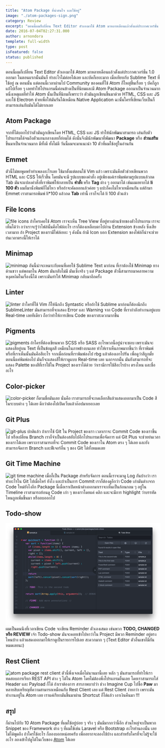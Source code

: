 ```yaml
---
title: "Atom Package ที่น่าสนใจ และใช้อยู่"
image: "./atom-packages-sign.png"
category: Review
excerpt: "ตอนนี้ผมก็เปลี่ยน Text Editor ตัวเองมาใช้ Atom มาหลายเดือนแล้วตั้งแต่ประกาศเวอร์ชั่น 1.0 ออกมา ในตอนแรกนั้นมันก็ ทำอะไรไม่ค่อยได้เลย และบัคก็เยอะมาก เมื่อเทียบกับ Sublime Text ที่ใช้อยู่ ณ ตอนนั้น แต่ตอนนี้เวลาผ่านไป Community ของคนที่ใช้ Atom"
date: 2016-07-04T02:27:31.000
author: arnondora
templete: full-width
type: post
isFeatured: false
status: published
---
```


ตอนนี้ผมก็เปลี่ยน Text Editor ตัวเองมาใช้ Atom มาหลายเดือนแล้วตั้งแต่ประกาศเวอร์ชั่น 1.0 ออกมา ในตอนแรกนั้นมันก็ ทำอะไรไม่ค่อยได้เลย และบัคก็เยอะมาก เมื่อเทียบกับ Sublime Text ที่ใช้อยู่ ณ ตอนนั้น แต่ตอนนี้เวลาผ่านไป Community ของคนที่ใช้ Atom ก็ใหญ่ขึ้นเรื่อย ๆ บัคก็ถูกแก้ไปเรื่อย ๆ เลยทำให้โปรแกรมนี้ค่อนข้างเป็นที่นิยมและมี Atom Package ออกมาเป็นจำนวนมาก
หนึ่งเหตุผลที่ทำให้ Atom นั้นเป็นที่นิยมก็เพราะว่า ตัวมันถูกเขียนขึ้นมาด้วย HTML, CSS และ JS และใช้ Electron ช่วยเพื่อให้มันรันได้เหมือน Native Application ฉะนั้นใครที่เขียนเว็บเป็นก็สามารถเล่นกับมันได้ไม่ยากเลย

## Atom Package
จากที่ได้บอกไปว่าตัวมันถูกเขียนโดย HTML, CSS และ JS ทำให้นักพัฒนาสามารถ เล่นกับตัวโปรแกรมได้จนถึงตัวแกนกลางเลยก็ย่อมได้ ดังนั้นจึงมีนักพัฒนาที่พัฒนา **Package** หรือ **ส่วนเสริม** ขึ้นมาเป็นจำนวนมาก มีทั้งดี ทั้งไม่ดี วันนี้ผมจะมาแนะนำ 10 ตัวที่ผมใช้อยู่ในอ่านกัน

## Emmet
ตัวนี้ไม่ขอพูดพร่ำทำเพลงอะไรเลย ใช้มาตั้งแต่ตอนใช้ Vim แล้ว เพราะมันคือตัวช่วยเขียนพวก HTML และ CSS ให้เร็วขึ้น โดยมันจะมี รูปแบบของคำสั่ง อยู่เพียงแค่เราพิมพ์ตามรูปแบบแล้วกด Tab มันจะแปลงคำสั่งที่เราพิมพ์ให้กลายเป็น **คำสั่ง** หรือ **Tag** ต่าง ๆ ออกมาได้ เช่นผมอยากได้ **li 100 ตัว** ผมก็มานั่งพิมพ์ก็ไม่ไหว หรือถ้าจะคัดลอกแล้วค่อย ๆ แปะก็คงไม่ไหวเหมือนกัน
แต่ถ้ามา Emmet เราสามารถพิมพ์ li\*100 แล้วกด **Tab** เท่านี้ เราก็จะได้ li 100 ตัวแล้ว

## File Icons
![file icons](https://raw.githubusercontent.com/DanBrooker/file-icons/master/file-icons.png)
ถ้าใครเคยใช้ Atom เราจะเห็น Tree View ที่อยู่ทางด้านซ้ายของตัวโปรแกรม เราจะเห็นได้ว่า กว่าเราจะรู้ว่าไฟล์นั้นคือไฟล์อะไร เราก็ต้องเหลือบตาไปอ่าน Extension ข้างหลัง ซึ่งเสียเวลามาก ถ้า Project ของเรามีไฟล์เยอะ ๆ ดังนั้น ถ้ามี Icon บอก Extension ของไฟล์ก็น่าจะช่วยย่นเวลาตรงนี้ให้เราได้

## Minimap
![minimap](https://raw.githubusercontent.com/atom-minimap/minimap/master/resources/screenshot.png)
อันนี้น่าจะเหมาะกับคนที่เคยใช้ Sublime Text มาก่อน ที่เราต้องใช้ Minimap ทางด้านขวา แต่พอมาใน Atom มันกลับไม่มี มันเซ็งจริง ๆ แต่ Package ตัวนี้สามารถมาคลายความหงุดหงิดในเรื่องนี้ได้ เพราะมันทำให้ Minimap กลับมาอีกครั้ง

## Linter
![linter](https://i.github-camo.com/70b6e697c9d793642414b4ea6d08dbb9678877b3/687474703a2f2f672e7265636f726469742e636f2f313352666d6972507a322e676966)
ถ้าใครที่ใช้ Vim ก็ให้นึกถึง Syntastic หรือถ้าใช้ Sublime มาก่อนก็ต้องนึกถึง SublimeLinter มันสามารถที่จะแสดง Error และ Warning จาก Code ที่เรากำลังทำงานอยู่แบบ Real-time เลยทีเดียว ถือว่าทำให้การเขียน Code ของเราสะดวกมากขึ้น

## Pigments
![pigments](https://raw.githubusercontent.com/abe33/atom-pigments/master/resources/pigments.gif)
ถ้าใครที่ต้องเขียนพวก SCSS หรือ SASS อะไรพวกนี้อยู่น่าจะชอบ เพราะมันจะแสดงสีอยู่บน Text ที่เป็นข้อมูลสี เหมือนในภาพข้างบนเลย ทำให้เราเห็นภาพมากขึ้นว่า ที่เราพิมพ์ หรือที่เราเห็นนั้นมันคือสีอะไร จากเมื่อก่อนที่เราพิมพ์ลงไป rbg แล้วต้องเอาไปรัน เพื่อดูว่าสีถูกมั้ย ตอนนี้แค่พิมพ์ลงไป มันก็จะแสดงสีให้เราดูแบบ Real-time เลย
นอกจากนั้น มันยังสามารถที่จะแสดง Palette ของสีที่เราใช้ใน Project ของเราได้ด้วย ว่าเรามีการใช้สีอะไรบ้าง ตรงไหน และชื่ออะไร

## Color-picker
![color-picker](https://raw.githubusercontent.com/thomaslindstrom/color-picker/master/preview.gif)
ก็ตามชื่อมันเลย นั่นคือ เราสามารถที่จะกดเลือกสีแล้วแสดงออกมาเป็น Code สีในระบบต่าง ๆ ได้เลย ดีกว่าต้องไปเปิดเว็บแล้วก๊อปมาเยอะเลย

## Git Plus
![git-plus](https://raw.githubusercontent.com/akonwi/git-plus/master/commit.gif)
ปกติแล้ว ถ้าเราใช้ Git ใน Project ของเรา เวลาเราจะ Commit Code ของเราขึ้นไป หรือเปลี่ยน Branch เราก็จำเป็นต้องสลับไปอีกโปรแกรมเพื่อจัดการ แต่ Git Plus จะช่วยย่นเวลาของเราได้เลย เพราะเราสามารถที่จะ Commit Code ของเราใน Atom ตรง ๆ ได้เลย และยังสามารถจัดการ Branch และฟีเจอร์อื่น ๆ ของ Git ได้ทั้งหมดเลย

## Git Time Machine
![git time machine](https://raw.githubusercontent.com/littlebee/git-time-machine/master/resources/timemachine.gif)
เมื่อกี้เป็น Package สำหรับจัดการ ตอนนี้เราจะมาดู Log กันบ้างว่า เราทำอะไรใน Git ไปเมื่อไหร่ ยังไง และถ้าเป็นการ Commit เราก็ต้องดูอีกว่า Code เก่ามันต่างจาก Code ใหม่ยังไงอีก
Package นี้เมื่อเราเปิดหน้าต่างออกมาเราจะเห็นเป็นก้อนกลม ๆ อยู่ใน Timeline เราสามารถย้อนดู Code เก่า ๆ ของเราโดยแค่ คลิก และจะมีการ highlight ว่าบรรทัดไหนถูกเพิ่มขึ้นมา หรือลบออกไป

## Todo-show
![todo-show](https://raw.githubusercontent.com/mrodalgaard/atom-todo-show/master/screenshots/preview.png)
ผมเป็นคนนึงที่เวลาเขียน Code จะเขียน Reminder ตัวเองเสมอ เช่นพวก **TODO, CHANGED หรือ REVIEW** เจ้า Todo-show มันจะคอยเข้าไปหาว่าใน Project มีพวก Reminder อยู่ตรงไหนบ้าง แล้วแสดงออกมาให้เราดูเป็นรายการไปเลย สะดวกมาก ๆ (Text Editor ตัวอื่นเขาก็มีกันหมดเลยนะ)

## Rest Client
![atom package rest client](https://raw.githubusercontent.com/ddavison/rest-client/master/images/example.gif)
ตัวนี้พึ่งเจอเมื่อไม่นานมานี้เลย หลัก ๆ มันสามารถที่ทำให้เราทดสอบการเรียก REST API ต่าง ๆ ได้ใน Atom โดยไม่ต้องพึ่งโปรแกรมอื่นเลย โดยเราสามารถใส่ Header และ Payload ก็ได้ ถ้าเราต้องการ
สารภาพบาปว่า ช่วง Imagine Cup ไปซื้อ **Paw** มาหลายสิบเหรียญที่ความสามารถเหมือนกับ Rest Client เลย แต่ Rest Client ง่ายกว่า เพราะมันทำงานอยู่ใน Atom เลย เราแค่เรียกมันขึ้นมาผ่าน Shortcut ก็ได้แล้ว เอาเงินคืนมา !!!

## สรุป
ก็ผ่านไปกับ 10 Atom Package ที่ผมใช้อยู่บ่อย ๆ จริง ๆ มันมีมากกว่านี้อีก ส่วนใหญ่จะเป็นพวก Snippet ของ Framework ต่าง ๆ ที่ผมใช้เช่น Laravel หรือ Bootstrap อะไรทำนองนั้น เลยไม่ได้พูดถึง ถ้าใครใช้อะไร ก็ลองบอกหน่อยครับ เพื่ออยากจะลองใช้บ้าง และสำหรับใครที่จะไม่รู้จะใช้อะไร ลองเข้าไปดูได้ในเว็บของ [Atom][0] ได้เลย

[0]: https://atom.io/packages
